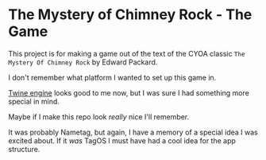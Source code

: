 The Mystery of Chimney Rock - The Game
======================================

This project is for making a game out of the text of the CYOA classic `The Mystery Of Chimney Rock` by Edward Packard.

I don't remember what platform I wanted to set up this game in.

[Twine engine](http://twinery.org) looks good to me now, but I was sure I had something more special in mind.

Maybe if I make this repo look _really_ nice I'll remember.

It was probably Nametag, but again, I have a memory of a special idea I was excited about.  If it _was_ TagOS I must have had a cool idea for the app structure.

